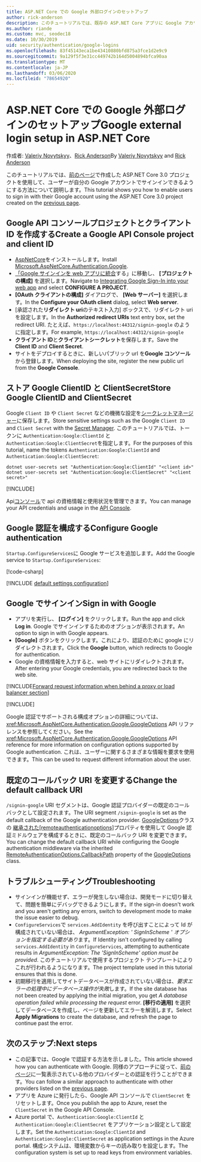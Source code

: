 ```yaml
---
title: ASP.NET Core での Google 外部ログインのセットアップ
author: rick-anderson
description: このチュートリアルでは、既存の ASP.NET Core アプリに Google アカウントのユーザー認証の統合について説明します。
ms.author: riande
ms.custom: mvc, seodec18
ms.date: 10/30/2019
uid: security/authentication/google-logins
ms.openlocfilehash: 83f45143eca1be43410880bfd875a3fce1d2e9c9
ms.sourcegitcommit: 9a129f5f3e31cc449742b164d5004894bfca90aa
ms.translationtype: MT
ms.contentlocale: ja-JP
ms.lasthandoff: 03/06/2020
ms.locfileid: "78654920"
---
```

# <a name="google-external-login-setup-in-aspnet-core"></a><span data-ttu-id="4174b-103">ASP.NET Core での Google 外部ログインのセットアップ</span><span class="sxs-lookup"><span data-stu-id="4174b-103">Google external login setup in ASP.NET Core</span></span>

<span data-ttu-id="4174b-104">作成者: [Valeriy Novytskyy](https://github.com/01binary)、[Rick Anderson](https://twitter.com/RickAndMSFT)</span><span class="sxs-lookup"><span data-stu-id="4174b-104">By [Valeriy Novytskyy](https://github.com/01binary) and [Rick Anderson](https://twitter.com/RickAndMSFT)</span></span>

<span data-ttu-id="4174b-105">このチュートリアルでは、[前のページ](xref:security/authentication/social/index)で作成した ASP.NET Core 3.0 プロジェクトを使用して、ユーザーが自分の Google アカウントでサインインできるようにする方法について説明します。</span><span class="sxs-lookup"><span data-stu-id="4174b-105">This tutorial shows you how to enable users to sign in with their Google account using the ASP.NET Core 3.0 project created on the [previous page](xref:security/authentication/social/index).</span></span>

## <a name="create-a-google-api-console-project-and-client-id"></a><span data-ttu-id="4174b-106">Google API コンソールプロジェクトとクライアント ID を作成する</span><span class="sxs-lookup"><span data-stu-id="4174b-106">Create a Google API Console project and client ID</span></span>

* <span data-ttu-id="4174b-107">[AspNetCore](https://www.nuget.org/packages/Microsoft.AspNetCore.Authentication.Google)をインストールします。</span><span class="sxs-lookup"><span data-stu-id="4174b-107">Install [Microsoft.AspNetCore.Authentication.Google](https://www.nuget.org/packages/Microsoft.AspNetCore.Authentication.Google).</span></span>
* <span data-ttu-id="4174b-108">[「Google サインインを web アプリに統合](https://developers.google.com/identity/sign-in/web/devconsole-project)する」に移動し、 **[プロジェクトの構成]** を選択します。</span><span class="sxs-lookup"><span data-stu-id="4174b-108">Navigate to [Integrating Google Sign-In into your web app](https://developers.google.com/identity/sign-in/web/devconsole-project) and select **CONFIGURE A PROJECT**.</span></span>
* <span data-ttu-id="4174b-109">**[OAuth クライアントの構成]** ダイアログで、 **[Web サーバー]** を選択します。</span><span class="sxs-lookup"><span data-stu-id="4174b-109">In the **Configure your OAuth client** dialog, select **Web server**.</span></span>
* <span data-ttu-id="4174b-110">[承認された**リダイレクト uri**のテキスト入力] ボックスで、リダイレクト uri を設定します。</span><span class="sxs-lookup"><span data-stu-id="4174b-110">In the **Authorized redirect URIs** text entry box, set the redirect URI.</span></span> <span data-ttu-id="4174b-111">たとえば、`https://localhost:44312/signin-google` のように指定します。</span><span class="sxs-lookup"><span data-stu-id="4174b-111">For example, `https://localhost:44312/signin-google`</span></span>
* <span data-ttu-id="4174b-112">**クライアント ID**と**クライアントシークレット**を保存します。</span><span class="sxs-lookup"><span data-stu-id="4174b-112">Save the **Client ID** and **Client Secret**.</span></span>
* <span data-ttu-id="4174b-113">サイトをデプロイするときに、新しいパブリック url を**Google コンソール**から登録します。</span><span class="sxs-lookup"><span data-stu-id="4174b-113">When deploying the site, register the new public url from the **Google Console**.</span></span>

## <a name="store-google-clientid-and-clientsecret"></a><span data-ttu-id="4174b-114">ストア Google ClientID と ClientSecret</span><span class="sxs-lookup"><span data-stu-id="4174b-114">Store Google ClientID and ClientSecret</span></span>

<span data-ttu-id="4174b-115">Google `Client ID` や `Client Secret` などの機微な設定を[シークレットマネージャー](xref:security/app-secrets)に保存します。</span><span class="sxs-lookup"><span data-stu-id="4174b-115">Store sensitive settings such as the Google `Client ID` and `Client Secret` with the [Secret Manager](xref:security/app-secrets).</span></span> <span data-ttu-id="4174b-116">このチュートリアルでは、トークンに `Authentication:Google:ClientId` と `Authentication:Google:ClientSecret`を指定します。</span><span class="sxs-lookup"><span data-stu-id="4174b-116">For the purposes of this tutorial, name the tokens `Authentication:Google:ClientId` and `Authentication:Google:ClientSecret`:</span></span>

```dotnetcli
dotnet user-secrets set "Authentication:Google:ClientId" "<client id>"
dotnet user-secrets set "Authentication:Google:ClientSecret" "<client secret>"
```

[!INCLUDE[](~/includes/environmentVarableColon.md)]

<span data-ttu-id="4174b-117">Api[コンソール](https://console.developers.google.com/apis/dashboard)で api の資格情報と使用状況を管理できます。</span><span class="sxs-lookup"><span data-stu-id="4174b-117">You can manage your API credentials and usage in the [API Console](https://console.developers.google.com/apis/dashboard).</span></span>

## <a name="configure-google-authentication"></a><span data-ttu-id="4174b-118">Google 認証を構成する</span><span class="sxs-lookup"><span data-stu-id="4174b-118">Configure Google authentication</span></span>

<span data-ttu-id="4174b-119">`Startup.ConfigureServices`に Google サービスを追加します。</span><span class="sxs-lookup"><span data-stu-id="4174b-119">Add the Google service to `Startup.ConfigureServices`:</span></span>

[!code-csharp[](~/security/authentication/social/social-code/3.x/StartupGoogle3x.cs?highlight=11-19)]

[!INCLUDE [default settings configuration](includes/default-settings2-2.md)]

## <a name="sign-in-with-google"></a><span data-ttu-id="4174b-120">Google でサインイン</span><span class="sxs-lookup"><span data-stu-id="4174b-120">Sign in with Google</span></span>

* <span data-ttu-id="4174b-121">アプリを実行し、 **[ログイン]** をクリックします。</span><span class="sxs-lookup"><span data-stu-id="4174b-121">Run the app and click **Log in**.</span></span> <span data-ttu-id="4174b-122">Google でサインインするためのオプションが表示されます。</span><span class="sxs-lookup"><span data-stu-id="4174b-122">An option to sign in with Google appears.</span></span>
* <span data-ttu-id="4174b-123">**[Google]** ボタンをクリックします。これにより、認証のために google にリダイレクトされます。</span><span class="sxs-lookup"><span data-stu-id="4174b-123">Click the **Google** button, which redirects to Google for authentication.</span></span>
* <span data-ttu-id="4174b-124">Google の資格情報を入力すると、web サイトにリダイレクトされます。</span><span class="sxs-lookup"><span data-stu-id="4174b-124">After entering your Google credentials, you are redirected back to the web site.</span></span>

[!INCLUDE[Forward request information when behind a proxy or load balancer section](includes/forwarded-headers-middleware.md)]

[!INCLUDE[](includes/chain-auth-providers.md)]

<span data-ttu-id="4174b-125">Google 認証でサポートされる構成オプションの詳細については、<xref:Microsoft.AspNetCore.Authentication.Google.GoogleOptions> API リファレンスを参照してください。</span><span class="sxs-lookup"><span data-stu-id="4174b-125">See the <xref:Microsoft.AspNetCore.Authentication.Google.GoogleOptions> API reference for more information on configuration options supported by Google authentication.</span></span> <span data-ttu-id="4174b-126">これは、ユーザーに関するさまざまな情報を要求を使用できます。</span><span class="sxs-lookup"><span data-stu-id="4174b-126">This can be used to request different information about the user.</span></span>

## <a name="change-the-default-callback-uri"></a><span data-ttu-id="4174b-127">既定のコールバック URI を変更する</span><span class="sxs-lookup"><span data-stu-id="4174b-127">Change the default callback URI</span></span>

<span data-ttu-id="4174b-128">`/signin-google` URI セグメントは、Google 認証プロバイダーの既定のコールバックとして設定されます。</span><span class="sxs-lookup"><span data-stu-id="4174b-128">The URI segment `/signin-google` is set as the default callback of the Google authentication provider.</span></span> <span data-ttu-id="4174b-129">[GoogleOptions](/dotnet/api/microsoft.aspnetcore.authentication.google.googleoptions)クラスの [継承された[remoteauthenticationoptions]](/dotnet/api/microsoft.aspnetcore.authentication.remoteauthenticationoptions.callbackpath)プロパティを使用して Google 認証ミドルウェアを構成するときに、既定のコールバック URI を変更できます。</span><span class="sxs-lookup"><span data-stu-id="4174b-129">You can change the default callback URI while configuring the Google authentication middleware via the inherited [RemoteAuthenticationOptions.CallbackPath](/dotnet/api/microsoft.aspnetcore.authentication.remoteauthenticationoptions.callbackpath) property of the [GoogleOptions](/dotnet/api/microsoft.aspnetcore.authentication.google.googleoptions) class.</span></span>

## <a name="troubleshooting"></a><span data-ttu-id="4174b-130">トラブルシューティング</span><span class="sxs-lookup"><span data-stu-id="4174b-130">Troubleshooting</span></span>

* <span data-ttu-id="4174b-131">サインインが機能せず、エラーが発生しない場合は、開発モードに切り替えて、問題を簡単にデバッグできるようにします。</span><span class="sxs-lookup"><span data-stu-id="4174b-131">If the sign-in doesn't work and you aren't getting any errors, switch to development mode to make the issue easier to debug.</span></span>
* <span data-ttu-id="4174b-132">`ConfigureServices`で `services.AddIdentity` を呼び出すことによって Id が構成されていない場合は、 *ArgumentException: ' SignInScheme ' オプションを指定する必要があり*ます。</span><span class="sxs-lookup"><span data-stu-id="4174b-132">If Identity isn't configured by calling `services.AddIdentity` in `ConfigureServices`, attempting to authenticate results in *ArgumentException: The 'SignInScheme' option must be provided*.</span></span> <span data-ttu-id="4174b-133">このチュートリアルで使用するプロジェクト テンプレートによりこれが行われるようになります。</span><span class="sxs-lookup"><span data-stu-id="4174b-133">The project template used in this tutorial ensures that this is done.</span></span>
* <span data-ttu-id="4174b-134">初期移行を適用してサイトデータベースが作成されていない場合は、*要求エラーの処理中にデータベース操作が失敗*します。</span><span class="sxs-lookup"><span data-stu-id="4174b-134">If the site database has not been created by applying the initial migration, you get *A database operation failed while processing the request* error.</span></span> <span data-ttu-id="4174b-135">**[移行の適用]** を選択してデータベースを作成し、ページを更新してエラーを解消します。</span><span class="sxs-lookup"><span data-stu-id="4174b-135">Select **Apply Migrations** to create the database, and refresh the page to continue past the error.</span></span>

## <a name="next-steps"></a><span data-ttu-id="4174b-136">次のステップ:</span><span class="sxs-lookup"><span data-stu-id="4174b-136">Next steps</span></span>

* <span data-ttu-id="4174b-137">この記事では、Google で認証する方法を示しました。</span><span class="sxs-lookup"><span data-stu-id="4174b-137">This article showed how you can authenticate with Google.</span></span> <span data-ttu-id="4174b-138">同様のアプローチに従って、[前のページ](xref:security/authentication/social/index)に一覧表示されている他のプロバイダーとの認証を行うことができます。</span><span class="sxs-lookup"><span data-stu-id="4174b-138">You can follow a similar approach to authenticate with other providers listed on the [previous page](xref:security/authentication/social/index).</span></span>
* <span data-ttu-id="4174b-139">アプリを Azure に発行したら、Google API コンソールで `ClientSecret` をリセットします。</span><span class="sxs-lookup"><span data-stu-id="4174b-139">Once you publish the app to Azure, reset the `ClientSecret` in the Google API Console.</span></span>
* <span data-ttu-id="4174b-140">Azure portal で、`Authentication:Google:ClientId` と `Authentication:Google:ClientSecret` をアプリケーション設定として設定します。</span><span class="sxs-lookup"><span data-stu-id="4174b-140">Set the `Authentication:Google:ClientId` and `Authentication:Google:ClientSecret` as application settings in the Azure portal.</span></span> <span data-ttu-id="4174b-141">構成システムは、環境変数からキーの読み取りを設定します。</span><span class="sxs-lookup"><span data-stu-id="4174b-141">The configuration system is set up to read keys from environment variables.</span></span>
